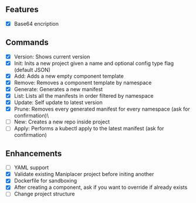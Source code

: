 
## Features

- [x] Base64 encription

## Commands

- [x] Version: Shows current version
- [x] Init: Inits a new project given a name and optional config type flag (default JSON)
- [x] Add: Adds a new empty component template
- [x] Remove: Removes a component template by namespace
- [x] Generate: Generates a new manifest
- [x] List: Lists all the manifests in order filtered by namespace
- [x] Update: Self update to latest version
- [x] Prune: Removes every generated manifest for every namespace (ask for confirmation)\
- [ ] New: Creates a new repo inside project
- [ ] Apply: Performs a kubectl apply to the latest manifest (ask for confirmation)

## Enhancements

- [ ] YAML support
- [x] Validate existing Maniplacer project before initing another
- [x] Dockerfile for sandboxing
- [x] After creating a component, ask if you want to override if already exists
- [ ] Change project structure
